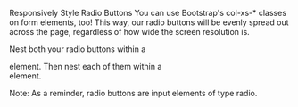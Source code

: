Responsively Style Radio Buttons
You can use Bootstrap's col-xs-* classes on form elements, too! This way, our radio buttons will be evenly spread out across the page, regardless of how wide the screen resolution is.

Nest both your radio buttons within a <div class="row"> element. Then nest each of them within a <div class="col-xs-6"> element.

Note: As a reminder, radio buttons are input elements of type radio.